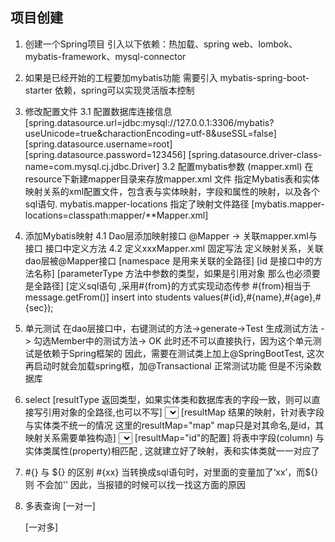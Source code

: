 ## 项目创建
1. 创建一个Spring项目 
    引入以下依赖：热加载、spring web、lombok、mybatis-framework、mysql-connector
2. 如果是已经开始的工程要加mybatis功能
    需要引入 mybatis-spring-boot-starter 依赖，spring可以实现灵活版本控制
3. 修改配置文件
    3.1 配置数据库连接信息
        [spring.datasource.url=jdbc:mysql://127.0.0.1:3306/mybatis?useUnicode=true&charactionEncoding=utf-8&useSSL=false]
        [spring.datasource.username=root]
        [spring.datasource.password=123456]
        [spring.datasource.driver-class-name=com.mysql.cj.jdbc.Driver]
    3.2 配置mybatis参数  (mapper.xml)
        在resource下新建mapper目录来存放mapper.xml 文件
        指定Mybatis表和实体映射关系的xml配置文件，包含表与实体映射，字段和属性的映射，以及各个sql语句.
        mybatis.mapper-locations 指定了映射文件路径
        [mybatis.mapper-locations=classpath:mapper/**Mapper.xml]
4. 添加Mybatis映射
    4.1 Dao层添加映射接口
        @Mapper -> 关联mapper.xml与接口
        接口中定义方法
    4.2 定义xxxMapper.xml
        固定写法
            <?xml version="1.0" encoding="UTF-8" ?>
            <!DOCTYPE mapper
                    PUBLIC "-//mybatis.org//DTD Mapper 3.0//EN"
                    "http://mybatis.org/dtd/mybatis-3-mapper.dtd">
        定义映射关系，关联dao层被@Mapper接口
        [namespace 是用来关联的全路径]
        [id 是接口中的方法名称]
        [parameterType 方法中参数的类型，如果是引用对象 那么也必须要是全路径]
        [定义sql语句 ,采用#{from}的方式实现动态传参 #{from}相当于 message.getFrom()]
            <mapper namespace = "com.example.mybatis.dao.studentMapper">
                <insert id="addStudent" parameterType="java.lang.Integer">
                    insert into students values(#{id},#{name},#{age},#{sec});
                </insert>
            </mapper>     
5. 单元测试
    在dao层接口中，右键测试的方法->generate->Test 生成测试方法 -> 勾选Member中的测试方法-> OK
    此时还不可以直接执行，因为这个单元测试是依赖于Spring框架的
    因此，需要在测试类上加上@SpringBootTest, 这次再启动时就会加载spring框，加@Transactional 正常测试功能 但是不污染数据库
    
6. select
    [resultType 返回类型，如果实体类和数据库表的字段一致，则可以直接写引用对象的全路径,也可以不写]
        <select id="selectById" parameterType="com.example.mybatis.model.students" resultType="com.example.mybatis.model.students">
            select * from students where id = #{id};
        </select>
    [resultMap 结果的映射，针对表字段与实体类不统一的情况 这里的resultMap="map"  map只是对其命名,是id，其映射关系需要单独构造]
        <select id="selectByName" resultMap="map">
            select * from students where name = #{name};
        </select>
    [resultMap="id"的配置] 将表中字段(column) 与 实体类属性(property)相匹配 , 这就建立好了映射，表和实体类就一一对应了
        <resultMap id="map" type="com.example.mybatis.model.students">
                <id column="id" property="id"/>
                <result column="Student_Name" property="name"/>
                <result column="Student_Age" property="age"/>
                <result column="Student_Sec" property="sec"/>
        </resultMap>
7. #{} 与 ${} 的区别
    #{xx} 当转换成sql语句时，对里面的变量加了‘xx’，而${} 则 不会加''
    因此，当报错的时候可以找一找这方面的原因
8. 多表查询
    [一对一]
        
    [一对多]
        